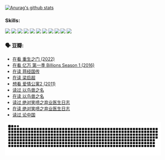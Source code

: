 
[![Anurag's github stats](https://github-readme-stats.vercel.app/api?username=w940853815)](https://github.com/anuraghazra/github-readme-stats)

### Skills:

<code><img height="32" src="https://cdn.jsdelivr.net/npm/simple-icons@v5/icons/python.svg"></code>
<code><img height="32" src="https://cdn.jsdelivr.net/npm/simple-icons@v5/icons/javascript.svg"></code>
<code><img height="32" src="https://cdn.jsdelivr.net/npm/simple-icons@v5/icons/django.svg"></code>
<code><img height="32" src="https://cdn.jsdelivr.net/npm/simple-icons@v5/icons/flask.svg"></code>
<code><img height="32" src="https://cdn.jsdelivr.net/npm/simple-icons@v5/icons/vuetify.svg"></code>
<code><img height="32" src="https://cdn.jsdelivr.net/npm/simple-icons@v5/icons/git.svg"></code>
<code><img height="32" src="https://cdn.jsdelivr.net/npm/simple-icons@v5/icons/docker.svg"></code>
<code><img height="32" src="https://cdn.jsdelivr.net/npm/simple-icons@v5/icons/postgresql.svg"></code>
<code><img height="32" src="https://cdn.jsdelivr.net/npm/simple-icons@v5/icons/elasticsearch.svg"></code>
<code><img height="32" src="https://cdn.jsdelivr.net/npm/simple-icons@v5/icons/macos.svg"></code>
<code><img height="32" src="https://cdn.jsdelivr.net/npm/simple-icons@v5/icons/linux.svg"></code>

### 🗣 豆瓣:

<!-- DOUBAN-ACTIVITIES:START -->
- [在看 重生之门‎ (2022)](https://www.douban.com/people/136069238/status/3882598762/?_i=53985495)
- [在看 亿万 第一季 Billions Season 1‎ (2016)](https://www.douban.com/people/136069238/status/3878098700/?_i=53985495)
- [在读 蒋经国传](https://www.douban.com/people/136069238/status/3877458956/?_i=53985495)
- [在读 梁启超](https://www.douban.com/people/136069238/status/3876806133/?_i=53985495)
- [想看 爱情公寓2‎ (2011)](https://www.douban.com/people/136069238/status/3876682115/?_i=53985495)
- [读过 以鸟兽之名](https://www.douban.com/people/136069238/status/3876369302/?_i=53985495)
- [在读 以鸟兽之名](https://www.douban.com/people/136069238/status/3869094471/?_i=53985495)
- [读过 绝对笑喷之弃业医生日志](https://www.douban.com/people/136069238/status/3869093225/?_i=53985495)
- [在读 绝对笑喷之弃业医生日志](https://www.douban.com/people/136069238/status/3862106751/?_i=53985495)
- [读过 论中国](https://www.douban.com/people/136069238/status/3862105795/?_i=53985495)
<!-- DOUBAN-ACTIVITIES:END -->


![Snake animation](https://raw.githubusercontent.com/w940853815/w940853815/output/github-contribution-grid-snake.svg)

<!--
**w940853815/w940853815** is a ✨ _special_ ✨ repository because its `README.md` (this file) appears on your GitHub profile.

Here are some ideas to get you started:

- 🔭 I’m currently working on ...
- 🌱 I’m currently learning ...
- 👯 I’m looking to collaborate on ...
- 🤔 I’m looking for help with ...
- 💬 Ask me about ...
- 📫 How to reach me: ...
- 😄 Pronouns: ...
- ⚡ Fun fact: ...
-->
